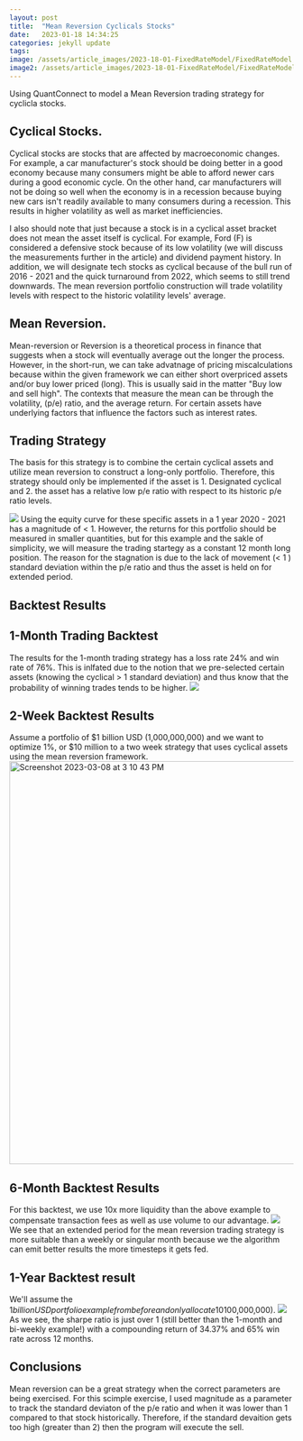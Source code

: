 ```yaml
---
layout: post
title:  "Mean Reversion Cyclicals Stocks"
date:   2023-01-18 14:34:25
categories: jekyll update
tags: 
image: /assets/article_images/2023-18-01-FixedRateModel/FixedRateModel.jpg
image2: /assets/article_images/2023-18-01-FixedRateModel/FixedRateModel-mobile.jpg
---
```

Using QuantConnect to model a Mean Reversion trading strategy for cyclicla stocks.

## Cyclical Stocks.
Cyclical stocks are stocks that are affected by macroeconomic changes. For example, a car manufacturer's stock should be doing better in a good economy because many consumers might be able to afford newer cars during a good economic cycle. On the other hand, car manufacturers will not be doing so well when the economy is in a recession because buying new cars isn't readily available to many consumers during a recession. This results in higher volatility as well as market inefficiencies. 

I also should note that just because a stock is in a cyclical asset bracket does not mean the asset itself is cyclical. For example, Ford (F) is considered a defensive stock because of its low volatility (we will discuss the measurements further in the article) and dividend payment history. In addition, we will designate tech stocks as cyclical because of the bull run of 2016 - 2021 and the quick turnaround from 2022, which seems to still trend downwards. The mean reversion portfolio construction will trade volatility levels with respect to the historic volatility levels' average.

## Mean Reversion.
Mean-reversion or Reversion is a theoretical process in finance that suggests when a stock will eventually average out the longer the process. However, in the short-run, we can take advatnage of pricing miscalculations because within the given framework we can either short overpriced assets and/or buy lower priced (long). This is usually said in the matter "Buy low and sell high". The contexts that measure the mean can be through the volatility, (p/e) ratio, and the average return. For certain assets have underlying factors that influence the factors such as interest rates. 

## Trading Strategy
The basis for this strategy is to combine the certain cyclical assets and utilize mean reversion to construct a long-only portfolio. Therefore, this strategy should only be implemented if the asset is 1. Designated cyclical and 2. the asset has a relative low p/e ratio with respect to its historic p/e ratio levels.

![](https://user-images.githubusercontent.com/75659218/223863587-e7793a6c-8499-45d2-bef8-d63760073f04.png)
Using the equity curve for these specific assets in a 1 year 2020 - 2021 has a magnitude of < 1. However, the returns for this portfolio should be measured in smaller quantities, but for this example and the sakle of simplicity, we will measure the trading startegy as a constant 12 month long position. The reason for the stagnation is due to the lack of movement (< 1 ) standard deviation within the p/e ratio and thus the asset is held on for extended period.

## Backtest Results 

## 1-Month Trading Backtest
The results for the 1-month trading strategy has a loss rate 24% and win rate of 76%. This is inlfated due to the notion that we pre-selected certain assets (knowing the cyclical > 1 standard deviation) and thus know that the probability of winning trades tends to be higher. 
![](https://user-images.githubusercontent.com/75659218/223870578-bf2c4eac-a5c4-4619-bef0-98499d6a6d67.png)

## 2-Week Backtest Results
Assume a portfolio of $1 billion USD (1,000,000,000) and we want to optimize 1%, or $10 million to a two week strategy that uses cyclical assets using the mean reversion framework.
<img width="715" alt="Screenshot 2023-03-08 at 3 10 43 PM" src="https://user-images.githubusercontent.com/75659218/223873447-b59b94de-fdc9-451f-b71e-de1caa103532.png">

## 6-Month Backtest Results
For this backtest, we use 10x more liquidity than the above example to compensate transaction fees as well as use volume to our advantage. 
![](https://user-images.githubusercontent.com/75659218/223874500-2008e477-b36f-477b-8bc8-3cf35775b30b.png)
We see that an extended period for the mean reversion trading strategy is more suitable than a weekly or singular month because we the algorithm can emit better results the more timesteps it gets fed. 

## 1-Year Backtest result
We'll assume the $1 billion USD portfolio example from before and only allocate 10% of the portfolio to this strategy ($100,000,000). 
![](https://user-images.githubusercontent.com/75659218/223875940-5b6bf96a-8adf-4d3d-b1d9-fd3442043179.png)
As we see, the sharpe ratio is just over 1 (still better than the 1-month and bi-weekly example!) with a compounding return of 34.37% and 65% win rate across 12 months.

## Conclusions
Mean reversion can be a great strategy when the correct parameters are being exercised. For this scimple exercise, I used magnitude as a parameter to track the standard deviaton of the p/e ratio and when it was lower than 1 compared to that stock historically. Therefore, if the standard devaition gets too high (greater than 2) then the program will execute the sell.



















